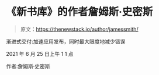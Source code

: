 # 《新书库》的作者詹姆斯·史密斯

> 原文：<https://thenewstack.io/author/jamessmith/>

渐进式交付:加速应用发布，同时最大限度地减少错误

2021 年 6 月 25 日上午 1 1 点

作者:詹姆斯·史密斯